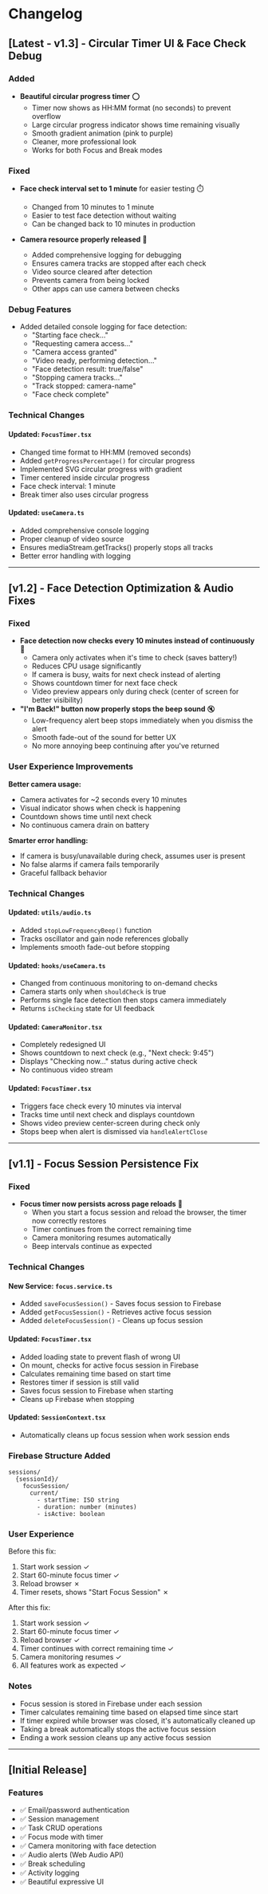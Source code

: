 # Changelog

## [Latest - v1.3] - Circular Timer UI & Face Check Debug

### Added

- **Beautiful circular progress timer** ⭕
  - Timer now shows as HH:MM format (no seconds) to prevent overflow
  - Large circular progress indicator shows time remaining visually
  - Smooth gradient animation (pink to purple)
  - Cleaner, more professional look
  - Works for both Focus and Break modes

### Fixed

- **Face check interval set to 1 minute** for easier testing ⏱️

  - Changed from 10 minutes to 1 minute
  - Easier to test face detection without waiting
  - Can be changed back to 10 minutes in production

- **Camera resource properly released** 📸
  - Added comprehensive logging for debugging
  - Ensures camera tracks are stopped after each check
  - Video source cleared after detection
  - Prevents camera from being locked
  - Other apps can use camera between checks

### Debug Features

- Added detailed console logging for face detection:
  - "Starting face check..."
  - "Requesting camera access..."
  - "Camera access granted"
  - "Video ready, performing detection..."
  - "Face detection result: true/false"
  - "Stopping camera tracks..."
  - "Track stopped: camera-name"
  - "Face check complete"

### Technical Changes

#### Updated: `FocusTimer.tsx`

- Changed time format to HH:MM (removed seconds)
- Added `getProgressPercentage()` for circular progress
- Implemented SVG circular progress with gradient
- Timer centered inside circular progress
- Face check interval: 1 minute
- Break timer also uses circular progress

#### Updated: `useCamera.ts`

- Added comprehensive console logging
- Proper cleanup of video source
- Ensures mediaStream.getTracks() properly stops all tracks
- Better error handling with logging

---

## [v1.2] - Face Detection Optimization & Audio Fixes

### Fixed

- **Face detection now checks every 10 minutes instead of continuously** 📸
  - Camera only activates when it's time to check (saves battery!)
  - Reduces CPU usage significantly
  - If camera is busy, waits for next check instead of alerting
  - Shows countdown timer for next face check
  - Video preview appears only during check (center of screen for better visibility)
- **"I'm Back!" button now properly stops the beep sound** 🔇
  - Low-frequency alert beep stops immediately when you dismiss the alert
  - Smooth fade-out of the sound for better UX
  - No more annoying beep continuing after you've returned

### User Experience Improvements

**Better camera usage:**

- Camera activates for ~2 seconds every 10 minutes
- Visual indicator shows when check is happening
- Countdown shows time until next check
- No continuous camera drain on battery

**Smarter error handling:**

- If camera is busy/unavailable during check, assumes user is present
- No false alarms if camera fails temporarily
- Graceful fallback behavior

### Technical Changes

#### Updated: `utils/audio.ts`

- Added `stopLowFrequencyBeep()` function
- Tracks oscillator and gain node references globally
- Implements smooth fade-out before stopping

#### Updated: `hooks/useCamera.ts`

- Changed from continuous monitoring to on-demand checks
- Camera starts only when `shouldCheck` is true
- Performs single face detection then stops camera immediately
- Returns `isChecking` state for UI feedback

#### Updated: `CameraMonitor.tsx`

- Completely redesigned UI
- Shows countdown to next check (e.g., "Next check: 9:45")
- Displays "Checking now..." status during active check
- No continuous video stream

#### Updated: `FocusTimer.tsx`

- Triggers face check every 10 minutes via interval
- Tracks time until next check and displays countdown
- Shows video preview center-screen during check only
- Stops beep when alert is dismissed via `handleAlertClose`

---

## [v1.1] - Focus Session Persistence Fix

### Fixed

- **Focus timer now persists across page reloads** 🎉
  - When you start a focus session and reload the browser, the timer now correctly restores
  - Timer continues from the correct remaining time
  - Camera monitoring resumes automatically
  - Beep intervals continue as expected

### Technical Changes

#### New Service: `focus.service.ts`

- Added `saveFocusSession()` - Saves focus session to Firebase
- Added `getFocusSession()` - Retrieves active focus session
- Added `deleteFocusSession()` - Cleans up focus session

#### Updated: `FocusTimer.tsx`

- Added loading state to prevent flash of wrong UI
- On mount, checks for active focus session in Firebase
- Calculates remaining time based on start time
- Restores timer if session is still valid
- Saves focus session to Firebase when starting
- Cleans up Firebase when stopping

#### Updated: `SessionContext.tsx`

- Automatically cleans up focus session when work session ends

### Firebase Structure Added

```
sessions/
  {sessionId}/
    focusSession/
      current/
        - startTime: ISO string
        - duration: number (minutes)
        - isActive: boolean
```

### User Experience

Before this fix:

1. Start work session ✓
2. Start 60-minute focus timer ✓
3. Reload browser ✗
4. Timer resets, shows "Start Focus Session" ✗

After this fix:

1. Start work session ✓
2. Start 60-minute focus timer ✓
3. Reload browser ✓
4. Timer continues with correct remaining time ✓
5. Camera monitoring resumes ✓
6. All features work as expected ✓

### Notes

- Focus session is stored in Firebase under each session
- Timer calculates remaining time based on elapsed time since start
- If timer expired while browser was closed, it's automatically cleaned up
- Taking a break automatically stops the active focus session
- Ending a work session cleans up any active focus session

---

## [Initial Release]

### Features

- ✅ Email/password authentication
- ✅ Session management
- ✅ Task CRUD operations
- ✅ Focus mode with timer
- ✅ Camera monitoring with face detection
- ✅ Audio alerts (Web Audio API)
- ✅ Break scheduling
- ✅ Activity logging
- ✅ Beautiful expressive UI
